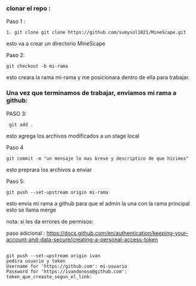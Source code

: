 ### clonar el repo :

Paso 1 :

```
1. git clone git clone https://github.com/sumysol1021/MineScape.git
```

esto va a crear un directorio MineScape

Paso 2:

```
git checkout -b mi-rama
```

esto creara la rama mi-rama y me posicionara dentro de ella para trabajar.

### Una vez que terminamos de trabajar, enviamos mi rama a github:

PASO 3:

```
 git add .
```

esto agrega los archivos modificados a un stage local

Paso 4

```
git commit -m "un mensaje lo mas breve y descriptico de que hicimos"

```

esto preprara los archivos a enviar

Paso 5:

```
git push --set-upstream origin mi-rama
```

esto envia mi rama a github para que el admin la una con la rama principal esto se llama merge

nota:
si les da errores de permisos:

paso adicional : https://docs.github.com/en/authentication/keeping-your-account-and-data-secure/creating-a-personal-access-token

```

git push --set-upstream origin ivan
pedira usuario y token
Username for 'https://github.com': mi-usuario
Password for 'https://ivandonoso@github.com': token_que_creaste_segun_el_link:

```
